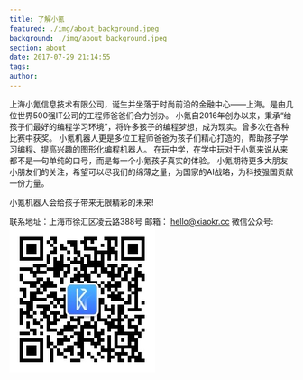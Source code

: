 ```yaml
---
title: 了解小氪
featured: ./img/about_background.jpeg 
background: ./img/about_background.jpeg 
section: about
date: 2017-07-29 21:14:55
tags:
author:
---
```

上海小氪信息技术有限公司，诞生并坐落于时尚前沿的金融中心——上海。是由几位世界500强IT公司的工程师爸爸们合力创办。
小氪自2016年创办以来，秉承“给孩子们最好的编程学习环境”，将许多孩子的编程梦想，成为现实。曾多次在各种比赛中获奖。
小氪机器人更是多位工程师爸爸为孩子们精心打造的，帮助孩子学习编程、提高兴趣的图形化编程机器人。
在玩中学，在学中玩对于小氪来说从来都不是一句单纯的口号，而是每一个小氪孩子真实的体验。
小氪期待更多大朋友小朋友们的关注，希望可以尽我们的绵薄之量，为国家的AI战略，为科技强国贡献一份力量。

小氪机器人会给孩子带来无限精彩的未来!

联系地址：上海市徐汇区凌云路388号
邮箱： hello@xiaokr.cc
微信公众号: 
![qrcode_mp.jpg](./img/qrcode_mp.jpg)
